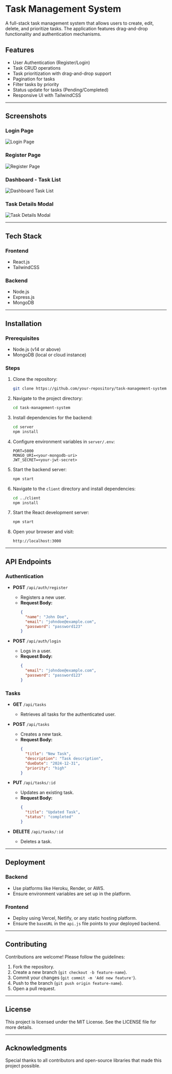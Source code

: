 # Task Management System

A full-stack task management system that allows users to create, edit, delete, and prioritize tasks. The application features drag-and-drop functionality and authentication mechanisms.

## Features

- User Authentication (Register/Login)
- Task CRUD operations
- Task prioritization with drag-and-drop support
- Pagination for tasks
- Filter tasks by priority
- Status update for tasks (Pending/Completed)
- Responsive UI with TailwindCSS

---

## Screenshots

### Login Page
![Login Page](screenshots/login_page.png)

### Register Page
![Register Page](screenshots/register_page.png)

### Dashboard - Task List
![Dashboard Task List](screenshots/dashboard_task_list.png)

### Task Details Modal
![Task Details Modal](screenshots/task_details_modal.png)

---

## Tech Stack

### Frontend
- React.js
- TailwindCSS

### Backend
- Node.js
- Express.js
- MongoDB

---

## Installation

### Prerequisites

- Node.js (v14 or above)
- MongoDB (local or cloud instance)

### Steps

1. Clone the repository:
   ```bash
   git clone https://github.com/your-repository/task-management-system.git
   ```

2. Navigate to the project directory:
   ```bash
   cd task-management-system
   ```

3. Install dependencies for the backend:
   ```bash
   cd server
   npm install
   ```

4. Configure environment variables in `server/.env`:
   ```env
   PORT=5000
   MONGO_URI=<your-mongodb-uri>
   JWT_SECRET=<your-jwt-secret>
   ```

5. Start the backend server:
   ```bash
   npm start
   ```

6. Navigate to the `client` directory and install dependencies:
   ```bash
   cd ../client
   npm install
   ```

7. Start the React development server:
   ```bash
   npm start
   ```

8. Open your browser and visit:
   ```
   http://localhost:3000
   ```

---

## API Endpoints

### Authentication

- **POST** `/api/auth/register`
  - Registers a new user.
  - **Request Body:**
    ```json
    {
      "name": "John Doe",
      "email": "johndoe@example.com",
      "password": "password123"
    }
    ```

- **POST** `/api/auth/login`
  - Logs in a user.
  - **Request Body:**
    ```json
    {
      "email": "johndoe@example.com",
      "password": "password123"
    }
    ```

### Tasks

- **GET** `/api/tasks`
  - Retrieves all tasks for the authenticated user.

- **POST** `/api/tasks`
  - Creates a new task.
  - **Request Body:**
    ```json
    {
      "title": "New Task",
      "description": "Task description",
      "dueDate": "2024-12-31",
      "priority": "high"
    }
    ```

- **PUT** `/api/tasks/:id`
  - Updates an existing task.
  - **Request Body:**
    ```json
    {
      "title": "Updated Task",
      "status": "completed"
    }
    ```

- **DELETE** `/api/tasks/:id`
  - Deletes a task.

---

## Deployment

### Backend
- Use platforms like Heroku, Render, or AWS.
- Ensure environment variables are set up in the platform.

### Frontend
- Deploy using Vercel, Netlify, or any static hosting platform.
- Ensure the `baseURL` in the `api.js` file points to your deployed backend.

---

## Contributing

Contributions are welcome! Please follow the guidelines:

1. Fork the repository.
2. Create a new branch (`git checkout -b feature-name`).
3. Commit your changes (`git commit -m 'Add new feature'`).
4. Push to the branch (`git push origin feature-name`).
5. Open a pull request.

---

## License

This project is licensed under the MIT License. See the LICENSE file for more details.

---

## Acknowledgments

Special thanks to all contributors and open-source libraries that made this project possible.
